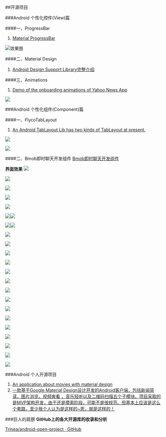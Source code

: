 ##开源项目

###Android 个性化控件(View)篇

####一、ProgressBar

1. [Material ProgressBar](http://www.jianshu.com/p/9d329bf2cc44)


![效果图](image/MaterialProgressBar.gif)

####二、Material Design

1. [Android Design Support Library完整介绍](http://inthecheesefactory.com/blog/android-design-support-library-codelab)

####三、Animations 

1. [Demo of the onboarding animations of Yahoo News App](https://github.com/rahulrj/YahooNewsOnboarding)


![](https://s3-us-west-2.amazonaws.com/helptestbucket/yahoo-news-demo.gif)


###Android 个性化组件(Component)篇

####一、FlycoTabLayout
1. [An Android TabLayout Lib has two kinds of TabLayout at present.](https://github.com/H07000223/FlycoTabLayout)

![](https://github.com/H07000223/FlycoTabLayout/blob/master/preview_1.gif)

![](https://github.com/H07000223/FlycoTabLayout/blob/master/preview_2.gif)

####二、Bmob即时聊天开发组件
[Bmob即时聊天开发组件](https://github.com/bmob/bmob-android-im-sdk)

**界面效果**
![](image/reg.png)

![](image/reg.png)

![](image/login.png)

![](image/session.png)

![](image/session1.png)
 
![](image/chat.png)![](image/chat1.png)

![](image/photo.png)![](image/map.png)

![](image/voice1.png)

![](image/voice2.png)

![](image/voice3.png)

![](image/voice4.png)

![](image/contact.png)

![](image/contact1.png)

![](image/block.png)

![](image/block1.png)

![](image/search.png)

![](image/newfriend.png)

![](image/near.png)

![](image/detail.png)

![](image/detail1.png)

![](image/detail2.png)

![](image/setting.png)




###Android 个人开源项目

1. [An application about movies with material design](https://github.com/saulmm/Material-Movies)
2. [一款基于Google Material Design设计开发的Android客户端，包括新闻简读，图片浏览，视频爽看 ，音乐轻听以及二维码扫描五个子模块。项目采取的是MVP架构开发，由于还是摸索阶段，可能不是很规范。但基本上应该是这么个套路，至少我个人认为是这样的~恩，就是这样的！](https://github.com/tb-yangshu/SimplifyReader)

###巨人的肩膀
**GitHub上的各大开源库的收录和分析**

[Trinea/android-open-project · GitHub](https://github.com/Trinea/android-open-project)


